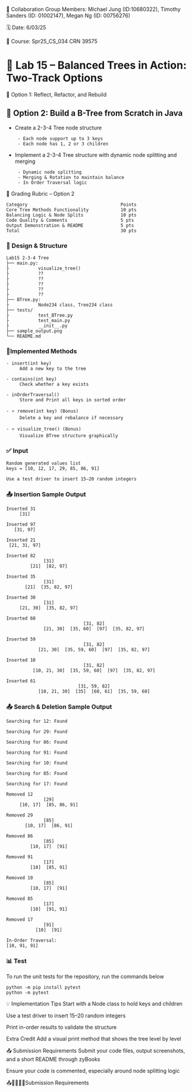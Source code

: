 💬 Collaboration Group Members: Michael Jung (ID:10680322), Timothy Sanders (ID: 01002147), Megan Ng (ID: 00756276)

🗓 Date: 6/03/25

📌 Course: Spr25_CS_034 CRN 39575

# 🌳 Lab 15 – Balanced Trees in Action: Two-Track Options

🔧 Option 1: Reflect, Refactor, and Rebuild

## 🧪 Option 2: Build a B-Tree from Scratch in Java

- Create a 2-3-4 Tree node structure
  
       - Each node support up to 3 keys
       - Each node has 1, 2 or 3 children
- Implement a 2-3-4 Tree structure with dynamic node splitting and merging
  
       - Dynamic node splitting
       - Merging & Rotation to maintain balance
       - In Order Traversal logic


🧾 Grading Rubric – Option 2
```
Category	                               Points
Core Tree Methods Functionality	           10 pts
Balancing Logic & Node Splits	           10 pts
Code Quality & Comments	                   5 pts
Output Demonstration & README	           5 pts
Total	                                   30 pts
```
### 🧠 Design & Structure
```
Lab15 2-3-4 Tree
├── main.py:
├           visualize_tree()
├           ??
├           ??
├           ??
├           ??
├           ??
├── BTree.py: 
├           Node234 class, Tree234 class
├── tests/
├           test_BTree.py
├           test_main.py
├           __init__.py  
├── sample_output.png
└── README.md
```
### 🔨Implemented Methods
```
- insert(int key)
     Add a new key to the tree

- contains(int key)
     Check whether a key exists

- inOrderTraversal()
     Store and Print all keys in sorted order

- ⭐ remove(int key) (Bonus)
     Delete a key and rebalance if necessary

- ⭐ visualize_tree() (Bonus)
     Visualize BTree structure graphically
```
### ✅ Input
```
Random generated values list
keys = [10, 12, 17, 29, 85, 86, 91]
```
```
Use a test driver to insert 15–20 random integers
```

### 📤 Insertion Sample Output
```
Inserted 31
     [31]

Inserted 97
   [31, 97]

Inserted 21
 [21, 31, 97]

Inserted 82
              [31]
         [21]  [82, 97]

Inserted 35
              [31]
       [21]  [35, 82, 97]

Inserted 30
              [31]
     [21, 30]  [35, 82, 97]

Inserted 60
                             [31, 82]
              [21, 30]  [35, 60]  [97]  [35, 82, 97]

Inserted 59
                             [31, 82]
            [21, 30]  [35, 59, 60]  [97]  [35, 82, 97]

Inserted 10
                             [31, 82]
          [10, 21, 30]  [35, 59, 60]  [97]  [35, 82, 97]

Inserted 61
                           [31, 59, 82]
            [10, 21, 30]  [35]  [60, 61]  [35, 59, 60]
```


### 📤 Search & Deletion Sample Output
```
Searching for 12: Found

Searching for 29: Found

Searching for 86: Found

Searching for 91: Found

Searching for 10: Found

Searching for 85: Found

Searching for 17: Found

Removed 12
              [29]
     [10, 17]  [85, 86, 91]

Removed 29
              [85]
       [10, 17]  [86, 91]

Removed 86
              [85]
         [10, 17]  [91]

Removed 91
              [17]
         [10]  [85, 91]

Removed 10
              [85]
         [10, 17]  [91]

Removed 85
              [17]
         [10]  [91, 91]

Removed 17
              [91]
           [10]  [91]

In-Order Traversal:
[10, 91, 91]
```


### 📊 Test
To run the unit tests for the repository, run the commands below
```
python -m pip install pytest
python -m pytest
```

💡 Implementation Tips
Start with a Node class to hold keys and children

Use a test driver to insert 15–20 random integers

Print in-order results to validate the structure

 Extra Credit
Add a visual print method that shows the tree level by level

📤 Submission Requirements
Submit your code files, output screenshots, and a short README through zyBooks

Ensure your code is commented, especially around node splitting logic

📤🧾✅✅✅Submission Requirements


